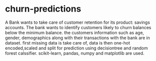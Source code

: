 # churn-predictions
A Bank wants to take care of customer retention for its product: savings accounts. The bank
wants to identify customers likely to churn balances below the minimum balance. the customers information such as age, gender, demographics along with their transactions with
the bank are in dataset. first missing data is take care of, data is then one-hot encoded,scaled and split for prediction using decisiontree and random forest calssifier.
scikit-learn, pandas, numpy and matplotlib are used.
